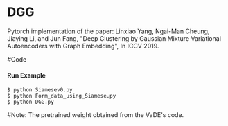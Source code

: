 # DGG
Pytorch implementation of the paper:
Linxiao Yang, Ngai-Man Cheung, Jiaying Li, and Jun Fang, "Deep Clustering by Gaussian Mixture Variational Autoencoders with Graph Embedding", In ICCV 2019.

#Code
#### Run Example
```
$ python Siamesev0.py
$ python Form_data_using_Siamese.py
$ python DGG.py
```
#Note: 
The pretrained weight obtained from the VaDE's code.


